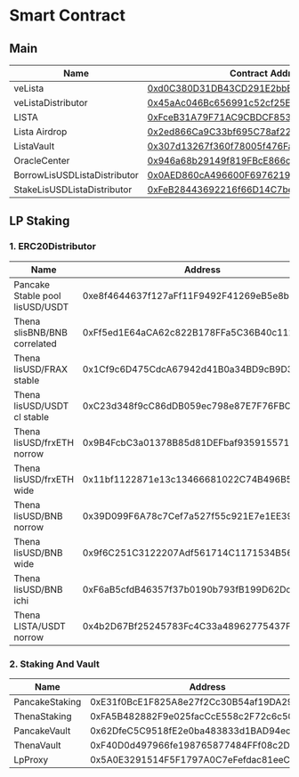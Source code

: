 # Smart Contract

## Main

<table><thead><tr><th width="289">Name</th><th>Contract Address</th></tr></thead><tbody><tr><td>veLista</td><td><a href="https://bscscan.com/address/0xd0C380D31DB43CD291E2bbE2Da2fD6dc877b87b3">0xd0C380D31DB43CD291E2bbE2Da2fD6dc877b87b3</a></td></tr><tr><td>veListaDistributor</td><td><a href="https://bscscan.com/address/0x45aAc046Bc656991c52cf25E783c6942425ce40C">0x45aAc046Bc656991c52cf25E783c6942425ce40C</a></td></tr><tr><td>LISTA</td><td><a href="https://bscscan.com/address/0xFceB31A79F71AC9CBDCF853519c1b12D379EdC46">0xFceB31A79F71AC9CBDCF853519c1b12D379EdC46</a></td></tr><tr><td>Lista Airdrop</td><td><a href="https://bscscan.com/address/0x2ed866Ca9C33bf695C78af222d61Bd4D9cB558d3">0x2ed866Ca9C33bf695C78af222d61Bd4D9cB558d3</a></td></tr><tr><td>ListaVault</td><td><a href="https://bscscan.com/address/0x307d13267f360f78005f476fa913f8848f30292a">0x307d13267f360f78005f476Fa913F8848F30292A</a></td></tr><tr><td>OracleCenter</td><td><a href="https://bscscan.com/address/0x946a68b29149f819FBcE866cED3632e0C9F7C53b">0x946a68b29149f819FBcE866cED3632e0C9F7C53b</a></td></tr><tr><td>BorrowLisUSDListaDistributor</td><td><a href="https://bscscan.com/address/0x0aed860ca496600f6976219cb1acec435d7f4f3b">0x0AED860cA496600F6976219Cb1acEc435d7F4f3B</a></td></tr><tr><td>StakeLisUSDListaDistributor</td><td><a href="https://bscscan.com/address/0xFeB28443692216f66D14C7be4a449a765E2BDbAc">0xFeB28443692216f66D14C7be4a449a765E2BDbAc</a></td></tr></tbody></table>

## LP Staking

### 1. ERC20Distributor

| Name                            | Address                                    |
| ------------------------------- | ------------------------------------------ |
| Pancake Stable pool lisUSD/USDT | 0xe8f4644637f127aFf11F9492F41269eB5e8b8dD2 |
| Thena slisBNB/BNB correlated    | 0xFf5ed1E64aCA62c822B178FFa5C36B40c112Eb00 |
| Thena lisUSD/FRAX stable        | 0x1Cf9c6D475CdcA67942d41B0a34BD9cB9D336C4d |
| Thena lisUSD/USDT cl stable     | 0xC23d348f9cC86dDB059ec798e87E7F76FBC077C1 |
| Thena lisUSD/frxETH norrow      | 0x9B4FcbC3a01378B85d81DEFbaf9359155718be4a |
| Thena lisUSD/frxETH wide        | 0x11bf1122871e13c13466681022C74B496B59147a |
| Thena lisUSD/BNB norrow         | 0x39D099F6A78c7Cef7a527f55c921E7e1EE39716a |
| Thena lisUSD/BNB wide           | 0x9f6C251C3122207Adf561714C1171534B569eFf4 |
| Thena lisUSD/BNB ichi           | 0xF6aB5cfdB46357f37b0190b793fB199D62Dcf504 |
| Thena LISTA/USDT norrow         | 0x4b2D67Bf25245783Fc4C33a48962775437F9159c |

### 2. Staking And Vault

| Name           | Address                                    |
| -------------- | ------------------------------------------ |
| PancakeStaking | 0xE31f0BcE1F825A8e27f2Cc30B54af19DA2978f10 |
| ThenaStaking   | 0xFA5B482882F9e025facCcE558c2F72c6c50AC719 |
| PancakeVault   | 0x62DfeC5C9518fE2e0ba483833d1BAD94ecF68153 |
| ThenaVault     | 0xF40D0d497966fe198765877484FFf08c2D2004ad |
| LpProxy        | 0x5A0E3291514F5F1797A0C7eFefdac81eeC70ec01 |
